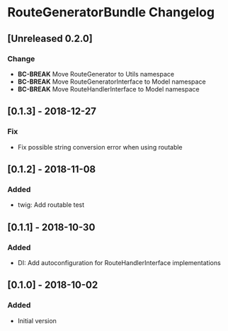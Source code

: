 # RouteGeneratorBundle Changelog

## [Unreleased 0.2.0]
### Change
- **BC-BREAK** Move RouteGenerator to Utils namespace
- **BC-BREAK** Move RouteGeneratorInterface to Model namespace
- **BC-BREAK** Move RouteHandlerInterface to Model namespace

## [0.1.3] - 2018-12-27
### Fix
- Fix possible string conversion error when using routable

## [0.1.2] - 2018-11-08
### Added
- twig: Add routable test

## [0.1.1] - 2018-10-30
### Added
- DI: Add autoconfiguration for RouteHandlerInterface implementations

## [0.1.0] - 2018-10-02
### Added
- Initial version

